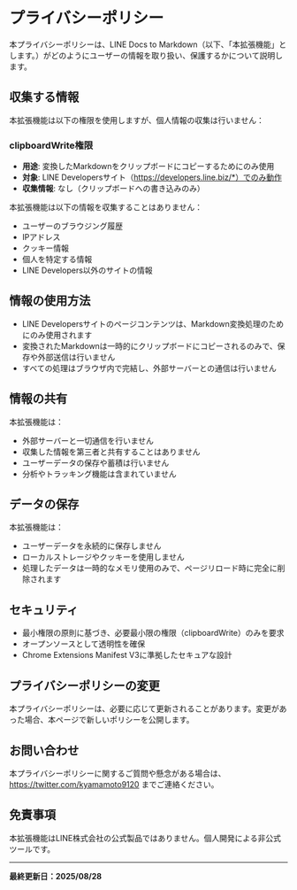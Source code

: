 # プライバシーポリシー

本プライバシーポリシーは、LINE Docs to Markdown（以下、「本拡張機能」とします。）がどのようにユーザーの情報を取り扱い、保護するかについて説明します。

## 収集する情報

本拡張機能は以下の権限を使用しますが、個人情報の収集は行いません：

### clipboardWrite権限
- **用途**: 変換したMarkdownをクリップボードにコピーするためにのみ使用
- **対象**: LINE Developersサイト（https://developers.line.biz/*）でのみ動作
- **収集情報**: なし（クリップボードへの書き込みのみ）

本拡張機能は以下の情報を収集することはありません：
- ユーザーのブラウジング履歴
- IPアドレス
- クッキー情報
- 個人を特定する情報
- LINE Developers以外のサイトの情報

## 情報の使用方法

- LINE Developersサイトのページコンテンツは、Markdown変換処理のためにのみ使用されます
- 変換されたMarkdownは一時的にクリップボードにコピーされるのみで、保存や外部送信は行いません
- すべての処理はブラウザ内で完結し、外部サーバーとの通信は行いません

## 情報の共有

本拡張機能は：
- 外部サーバーと一切通信を行いません
- 収集した情報を第三者と共有することはありません
- ユーザーデータの保存や蓄積は行いません
- 分析やトラッキング機能は含まれていません

## データの保存

本拡張機能は：
- ユーザーデータを永続的に保存しません
- ローカルストレージやクッキーを使用しません
- 処理したデータは一時的なメモリ使用のみで、ページリロード時に完全に削除されます

## セキュリティ

- 最小権限の原則に基づき、必要最小限の権限（clipboardWrite）のみを要求
- オープンソースとして透明性を確保
- Chrome Extensions Manifest V3に準拠したセキュアな設計

## プライバシーポリシーの変更

本プライバシーポリシーは、必要に応じて更新されることがあります。変更があった場合、本ページで新しいポリシーを公開します。

## お問い合わせ

本プライバシーポリシーに関するご質問や懸念がある場合は、https://twitter.com/kyamamoto9120 までご連絡ください。

## 免責事項

本拡張機能はLINE株式会社の公式製品ではありません。個人開発による非公式ツールです。

---

**最終更新日：2025/08/28**